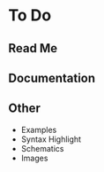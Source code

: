 # To Do

## Read Me

## Documentation

## Other

- Examples
- Syntax Highlight
- Schematics
- Images